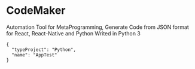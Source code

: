 # CodeMaker
Automation Tool for MetaProgramming, Generate Code from JSON format for React, React-Native and Python Writed in Python 3

```
{
  "typeProject": "Python",
  "name": "AppTest"
}
```
